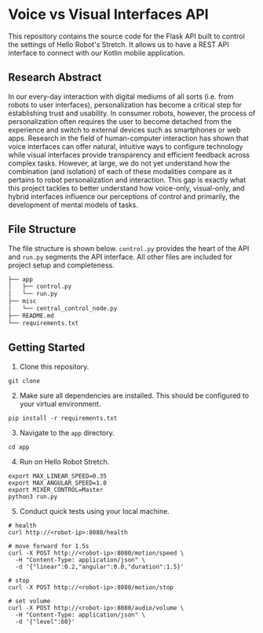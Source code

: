 # Voice vs Visual Interfaces API

This repository contains the source code for the Flask API built to control the settings of Hello Robot's Stretch. It allows us to have a REST API interface to connect with our Kotlin mobile application. 

## Research Abstract 

In our every-day interaction with digital mediums of all sorts (i.e. from robots to user
interfaces), personalization has become a critical step for establishing trust and usability.
In consumer robots, however, the process of personalization often requires the user to
become detached from the experience and switch to external devices such as
smartphones or web apps. Research in the field of human-computer interaction has
shown that voice interfaces can offer natural, intuitive ways to configure technology while
visual interfaces provide transparency and efficient feedback across complex tasks.
However, at large, we do not yet understand how the combination (and isolation) of each
of these modalities compare as it pertains to robot personalization and interaction. This
gap is exactly what this project tackles to better understand how voice-only, visual-only,
and hybrid interfaces influence our perceptions of control and primarily, the development
of mental models of tasks.

## File Structure

The file structure is shown below. `control.py` provides the heart of the API and `run.py` segments the API interface. All other files are included for project setup and completeness. 

```bash
├── app
│   ├── control.py
│   └── run.py
├── misc
│   └── central_control_node.py
├── README.md
└── requirements.txt
```

## Getting Started 

1. Clone this repository. 

```
git clone
```

2. Make sure all dependencies are installed. This should be configured to your virtual environment.

```
pip install -r requirements.txt
```

3. Navigate to the `app` directory.

```
cd app
```

4. Run on Hello Robot Stretch.

```
export MAX_LINEAR_SPEED=0.35
export MAX_ANGULAR_SPEED=1.0
export MIXER_CONTROL=Master
python3 run.py
```

5. Conduct quick tests using your local machine.

```
# health
curl http://<robot-ip>:8080/health

# move forward for 1.5s
curl -X POST http://<robot-ip>:8080/motion/speed \
  -H "Content-Type: application/json" \
  -d '{"linear":0.2,"angular":0.0,"duration":1.5}'

# stop
curl -X POST http://<robot-ip>:8080/motion/stop

# set volume
curl -X POST http://<robot-ip>:8080/audio/volume \
  -H "Content-Type: application/json" \
  -d '{"level":60}'
```




